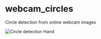 # webcam_circles
Circle detection from online webcam images

![Circle detection Hand](https://github.com/chuski92/webcam_circles/blob/master/images/circle.gif?raw=true)



